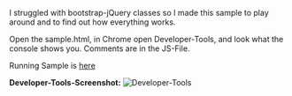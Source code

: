 I struggled with bootstrap-jQuery classes so I made this sample to play around and to find out how everything works.

Open the sample.html, in Chrome open Developer-Tools, and look what the console shows you.
Comments are in the JS-File.

Running Sample is [here](http://goo.gl/pl5lC)

<strong>Developer-Tools-Screenshot:</strong>
![Developer-Tools](http://www.mikemitterer.at/fileadmin/sourcesamples/jQPlayGround/screenshot.jpg)